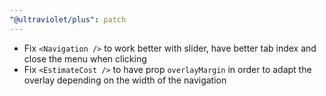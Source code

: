 ```yaml
---
"@ultraviolet/plus": patch
---
```


- Fix `<Navigation />` to work better with slider, have better tab index and close the menu when clicking
- Fix `<EstimateCost />` to have prop `overlayMargin` in order to adapt the overlay depending on the width of the navigation
